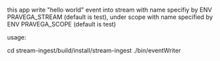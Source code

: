 this app write "hello world" event into stream with name specifiy by ENV PRAVEGA_STREAM (default is test), under scope with name specified by ENV PRAVEGA_SCOPE (default is test)

usage:

cd stream-ingest/build/install/stream-ingest
./bin/eventWriter

